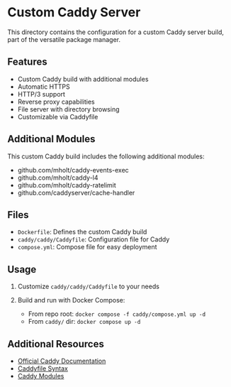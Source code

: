 # Custom Caddy Server

This directory contains the configuration for a custom Caddy server build, part of the versatile package manager.

## Features

- Custom Caddy build with additional modules
- Automatic HTTPS
- HTTP/3 support
- Reverse proxy capabilities
- File server with directory browsing
- Customizable via Caddyfile

## Additional Modules

This custom Caddy build includes the following additional modules:

- github.com/mholt/caddy-events-exec
- github.com/mholt/caddy-l4
- github.com/mholt/caddy-ratelimit
- github.com/caddyserver/cache-handler

## Files

- `Dockerfile`: Defines the custom Caddy build
- `caddy/caddy/Caddyfile`: Configuration file for Caddy
- `compose.yml`: Compose file for easy deployment

## Usage

1. Customize `caddy/caddy/Caddyfile` to your needs
2. Build and run with Docker Compose:

   - From repo root: `docker compose -f caddy/compose.yml up -d`
   - From `caddy/` dir: `docker compose up -d`

## Additional Resources

- [Official Caddy Documentation](https://caddyserver.com/docs/)
- [Caddyfile Syntax](https://caddyserver.com/docs/caddyfile)
- [Caddy Modules](https://caddyserver.com/docs/modules/)
